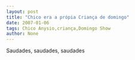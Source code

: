 ```yaml
---
layout: post
title: "Chico era a própia Criança de domingo"
date: 2007-01-06
tags: Chico Anysio,criança,Domingo Show
author: None
---
```

Saudades, saudades, saudades 